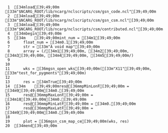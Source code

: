      1	[34mload[39;49;00m [33m"$NCARG_ROOT/lib/ncarg/nclscripts/csm/gsn_code.ncl"[39;49;00m
     2	[34mload[39;49;00m [33m"$NCARG_ROOT/lib/ncarg/nclscripts/csm/gsn_csm.ncl"[39;49;00m
     3	[34mload[39;49;00m [33m"$NCARG_ROOT/lib/ncarg/nclscripts/csm/contributed.ncl"[39;49;00m
     4	[34mbegin[39;49;00m
     5	[34m    [39;49;00mint_num = [34m1[39;49;00m
     6	    float_num = [34m0.1[39;49;00m
     7	    str = [33m"A void map"[39;49;00m
     8	    array = (/[34m1[39;49;00m, [34m2[39;49;00m, [34m3[39;49;00m, [34m4[39;49;00m, [34m5[39;49;00m/)
     9
    10
    11	    wks = [36mgsn_open_wks[39;49;00m([33m"X11"[39;49;00m, [33m"test_for_pygments"[39;49;00m)
    12
    13	    res = [34mTrue[39;49;00m
    14	[34m    [39;49;00mres@[36mmpMinLonF[39;49;00m = [34m9[39;49;00m[34m0.[39;49;00m
    15	    res@[36mmpMaxLonF[39;49;00m = [34m18[39;49;00m[34m0.[39;49;00m
    16	    res@[36mmpMinLatF[39;49;00m = [34m0.[39;49;00m
    17	    res@[36mmpMaxLatF[39;49;00m = [34m9[39;49;00m[34m0.[39;49;00m
    18
    19	    plot = [36mgsn_csm_map_ce[39;49;00m(wks, res)
    20	[34mend[39;49;00m
